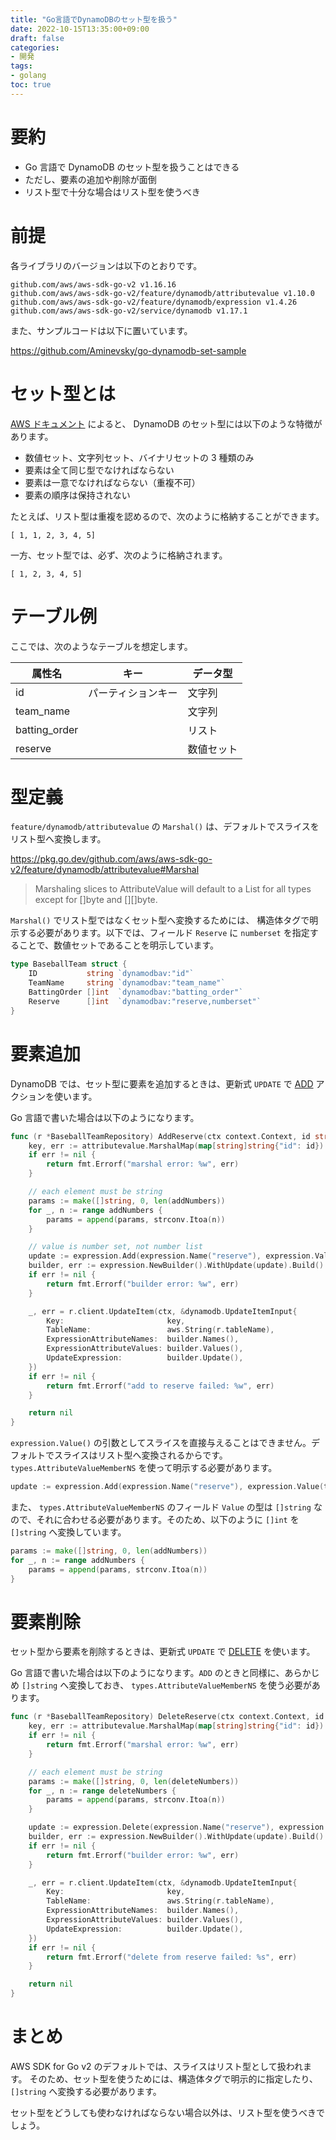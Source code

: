 ```yaml
---
title: "Go言語でDynamoDBのセット型を扱う"
date: 2022-10-15T13:35:00+09:00 
draft: false
categories:
- 開発 
tags:
- golang 
toc: true
---
```


# 要約

- Go 言語で DynamoDB のセット型を扱うことはできる
- ただし、要素の追加や削除が面倒
- リスト型で十分な場合はリスト型を使うべき

# 前提

各ライブラリのバージョンは以下のとおりです。

```
github.com/aws/aws-sdk-go-v2 v1.16.16
github.com/aws/aws-sdk-go-v2/feature/dynamodb/attributevalue v1.10.0
github.com/aws/aws-sdk-go-v2/feature/dynamodb/expression v1.4.26
github.com/aws/aws-sdk-go-v2/service/dynamodb v1.17.1
```

また、サンプルコードは以下に置いています。

https://github.com/Aminevsky/go-dynamodb-set-sample

# セット型とは

[AWS ドキュメント](https://docs.aws.amazon.com/ja_jp/amazondynamodb/latest/developerguide/HowItWorks.NamingRulesDataTypes.html)
によると、 DynamoDB のセット型には以下のような特徴があります。

- 数値セット、文字列セット、バイナリセットの 3 種類のみ
- 要素は全て同じ型でなければならない
- 要素は一意でなければならない（重複不可）
- 要素の順序は保持されない

たとえば、リスト型は重複を認めるので、次のように格納することができます。

```
[ 1, 1, 2, 3, 4, 5]
```

一方、セット型では、必ず、次のように格納されます。

```
[ 1, 2, 3, 4, 5]
```

# テーブル例

ここでは、次のようなテーブルを想定します。

| 属性名 | キー     | データ型  |
| --- |--------|-------|
| id | パーティションキー | 文字列   |
| team_name |        | 文字列   |
| batting_order          |        | リスト   |
| reserve          |        | 数値セット |

# 型定義

`feature/dynamodb/attributevalue` の `Marshal()` は、デフォルトでスライスをリスト型へ変換します。

https://pkg.go.dev/github.com/aws/aws-sdk-go-v2/feature/dynamodb/attributevalue#Marshal
> Marshaling slices to AttributeValue will default to a List for all types except for []byte and [][]byte.

`Marshal()` でリスト型ではなくセット型へ変換するためには、 構造体タグで明示する必要があります。以下では、フィールド `Reserve` に `numberset` を指定することで、数値セットであることを明示しています。

```go
type BaseballTeam struct {
    ID           string `dynamodbav:"id"`
    TeamName     string `dynamodbav:"team_name"`
    BattingOrder []int  `dynamodbav:"batting_order"`
    Reserve      []int  `dynamodbav:"reserve,numberset"`
}
```

# 要素追加

DynamoDB では、セット型に要素を追加するときは、更新式 `UPDATE` で [ADD](https://docs.aws.amazon.com/ja_jp/amazondynamodb/latest/developerguide/Expressions.UpdateExpressions.html#Expressions.UpdateExpressions.ADD) アクションを使います。

Go 言語で書いた場合は以下のようになります。

```go
func (r *BaseballTeamRepository) AddReserve(ctx context.Context, id string, addNumbers []int) error {
	key, err := attributevalue.MarshalMap(map[string]string{"id": id})
	if err != nil {
		return fmt.Errorf("marshal error: %w", err)
	}

	// each element must be string
	params := make([]string, 0, len(addNumbers))
	for _, n := range addNumbers {
		params = append(params, strconv.Itoa(n))
	}

	// value is number set, not number list
	update := expression.Add(expression.Name("reserve"), expression.Value(types.AttributeValueMemberNS{Value: params}))
	builder, err := expression.NewBuilder().WithUpdate(update).Build()
	if err != nil {
		return fmt.Errorf("builder error: %w", err)
	}

	_, err = r.client.UpdateItem(ctx, &dynamodb.UpdateItemInput{
		Key:                       key,
		TableName:                 aws.String(r.tableName),
		ExpressionAttributeNames:  builder.Names(),
		ExpressionAttributeValues: builder.Values(),
		UpdateExpression:          builder.Update(),
	})
	if err != nil {
		return fmt.Errorf("add to reserve failed: %w", err)
	}

	return nil
}
```

`expression.Value()` の引数としてスライスを直接与えることはできません。デフォルトでスライスはリスト型へ変換されるからです。 `types.AttributeValueMemberNS` を使って明示する必要があります。

```go
update := expression.Add(expression.Name("reserve"), expression.Value(types.AttributeValueMemberNS{Value: params}))
```

また、 `types.AttributeValueMemberNS` のフィールド `Value` の型は `[]string` なので、それに合わせる必要があります。そのため、以下のように `[]int` を `[]string` へ変換しています。

```go
params := make([]string, 0, len(addNumbers))
for _, n := range addNumbers {
    params = append(params, strconv.Itoa(n))
}
```

# 要素削除

セット型から要素を削除するときは、更新式 `UPDATE` で [DELETE](https://docs.aws.amazon.com/ja_jp/amazondynamodb/latest/developerguide/Expressions.UpdateExpressions.html#Expressions.UpdateExpressions.DELETE) を使います。

Go 言語で書いた場合は以下のようになります。`ADD` のときと同様に、あらかじめ `[]string` へ変換しておき、 `types.AttributeValueMemberNS` を使う必要があります。

```go
func (r *BaseballTeamRepository) DeleteReserve(ctx context.Context, id string, deleteNumbers []int) error {
	key, err := attributevalue.MarshalMap(map[string]string{"id": id})
	if err != nil {
		return fmt.Errorf("marshal error: %w", err)
	}

	// each element must be string
	params := make([]string, 0, len(deleteNumbers))
	for _, n := range deleteNumbers {
		params = append(params, strconv.Itoa(n))
	}

	update := expression.Delete(expression.Name("reserve"), expression.Value(types.AttributeValueMemberNS{Value: params}))
	builder, err := expression.NewBuilder().WithUpdate(update).Build()
	if err != nil {
		return fmt.Errorf("builder error: %w", err)
	}

	_, err = r.client.UpdateItem(ctx, &dynamodb.UpdateItemInput{
		Key:                       key,
		TableName:                 aws.String(r.tableName),
		ExpressionAttributeNames:  builder.Names(),
		ExpressionAttributeValues: builder.Values(),
		UpdateExpression:          builder.Update(),
	})
	if err != nil {
		return fmt.Errorf("delete from reserve failed: %s", err)
	}

	return nil
}
```

# まとめ

AWS SDK for Go v2 のデフォルトでは、スライスはリスト型として扱われます。 そのため、セット型を使うためには、構造体タグで明示的に指定したり、 `[]string` へ変換する必要があります。

セット型をどうしても使わなければならない場合以外は、リスト型を使うべきでしょう。